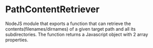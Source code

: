 # PathContentRetriever
NodeJS module that exports a function that can retrieve the contents(filenames/dirnames) of a
given target path and all its subdirectories. The function returns a Javascript object with 2 array
properties.
